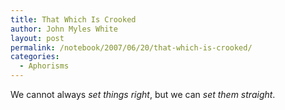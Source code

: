 ```yaml
---
title: That Which Is Crooked
author: John Myles White
layout: post
permalink: /notebook/2007/06/20/that-which-is-crooked/
categories:
  - Aphorisms
---
```


We cannot always *set things right*, but we can *set them straight*.
